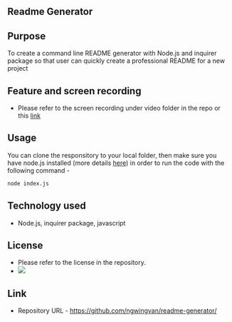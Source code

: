 ## Readme Generator

## Purpose
To create a command line README generator with Node.js and inquirer package so that user can quickly create a professional README for a new project


## Feature and screen recording
- Please refer to the screen recording under video folder in the repo 
or this <a href= "https://drive.google.com/file/d/176OIDQZbqEGpjd0ClIppIIAAneiWnzfX/view?usp=sharing">link</a>

## Usage
You can clone the responsitory to your local folder, then make sure you have node.js installed (more details <a href="https://nodejs.org/en/download/">here</a>) in order to run the code with the following command - 

```bash
node index.js
```

## Technology used
- Node.js, inquirer package, javascript

## License
- Please refer to the license in the repository.
- <img src="https://img.shields.io/badge/license-MIT-blueviolet.svg" />

## Link
- Repository URL - https://github.com/ngwingyan/readme-generator/
